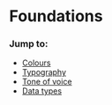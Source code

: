# Foundations

### Jump to:

* [Colours](colours.md)
* [Typography](typography.md)
* [Tone of voice](../../new-suggestions/tone-of-voice.md)
* [Data types](../../new-suggestions/data-formatting.md)

